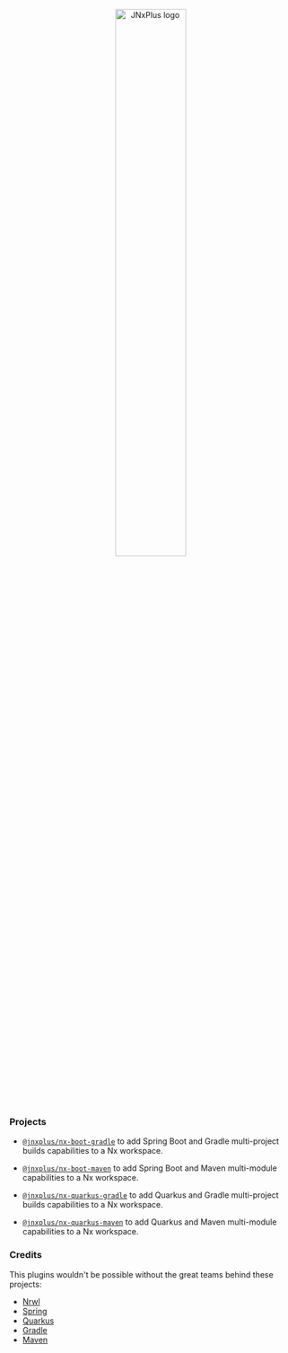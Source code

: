<p align="center">
    <img alt="JNxPlus logo" src="https://raw.githubusercontent.com/khalilou88/jnxplus/main/images/jnxplus-logo.png" width="50%">
</p>

### Projects

- [`@jnxplus/nx-boot-gradle`](packages/nx-boot-gradle)
  to add Spring Boot and Gradle multi-project builds capabilities to a Nx workspace.

- [`@jnxplus/nx-boot-maven`](packages/nx-boot-maven)
  to add Spring Boot and Maven multi-module capabilities to a Nx workspace.

- [`@jnxplus/nx-quarkus-gradle`](packages/nx-quarkus-gradle)
  to add Quarkus and Gradle multi-project builds capabilities to a Nx workspace.

- [`@jnxplus/nx-quarkus-maven`](packages/nx-quarkus-maven)
  to add Quarkus and Maven multi-module capabilities to a Nx workspace.

### Credits

This plugins wouldn't be possible without the great teams behind these projects:

- [Nrwl](https://github.com/nrwl)
- [Spring](https://github.com/spring-projects)
- [Quarkus](https://github.com/quarkusio/quarkus)
- [Gradle](https://github.com/gradle)
- [Maven](https://github.com/apache/maven)

